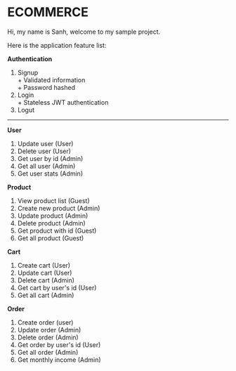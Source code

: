 # ECOMMERCE

Hi, my name is Sanh, welcome to my sample project.

Here is the application feature list:

**Authentication**
  1. Signup\
    + Validated information\
    + Password hashed
  2. Login\
    + Stateless JWT authentication
  3. Logut
 ------------------
**User**
  1. Update user (User)
  2. Delete user (User)
  3. Get user by id (Admin)
  4. Get all user (Admin)
  5. Get user stats (Admin)
  
**Product**
  1. View product list (Guest)
  2. Create new product (Admin)
  3. Update product (Admin)
  4. Delete product (Admin)
  5. Get product with id (Guest)
  6. Get all product (Guest)
  
**Cart**
  1. Create cart (User)
  2. Update cart (User)
  3. Delete cart (Admin)
  4. Get cart by user's id (User)
  5. Get all cart (Admin)
  
**Order**
  1. Create order (user)
  2. Update order (Admin)
  3. Delete order (Admin)
  4. Get order by user's id (User)
  5. Get all order (Admin)
  6. Get monthly income (Admin)
